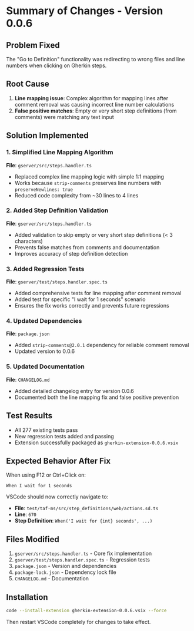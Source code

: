 # Summary of Changes - Version 0.0.6

## Problem Fixed
The "Go to Definition" functionality was redirecting to wrong files and line numbers when clicking on Gherkin steps.

## Root Cause
1. **Line mapping issue**: Complex algorithm for mapping lines after comment removal was causing incorrect line number calculations
2. **False positive matches**: Empty or very short step definitions (from comments) were matching any text input

## Solution Implemented

### 1. Simplified Line Mapping Algorithm
**File**: `gserver/src/steps.handler.ts`
- Replaced complex line mapping logic with simple 1:1 mapping
- Works because `strip-comments` preserves line numbers with `preserveNewlines: true`
- Reduced code complexity from ~30 lines to 4 lines

### 2. Added Step Definition Validation
**File**: `gserver/src/steps.handler.ts`
- Added validation to skip empty or very short step definitions (< 3 characters)
- Prevents false matches from comments and documentation
- Improves accuracy of step definition detection

### 3. Added Regression Tests
**File**: `gserver/test/steps.handler.spec.ts`
- Added comprehensive tests for line mapping after comment removal
- Added test for specific "I wait for 1 seconds" scenario
- Ensures the fix works correctly and prevents future regressions

### 4. Updated Dependencies
**File**: `package.json`
- Added `strip-comments@2.0.1` dependency for reliable comment removal
- Updated version to 0.0.6

### 5. Updated Documentation
**File**: `CHANGELOG.md`
- Added detailed changelog entry for version 0.0.6
- Documented both the line mapping fix and false positive prevention

## Test Results
- All 277 existing tests pass
- New regression tests added and passing
- Extension successfully packaged as `gherkin-extension-0.0.6.vsix`

## Expected Behavior After Fix
When using F12 or Ctrl+Click on:
```gherkin
When I wait for 1 seconds
```

VSCode should now correctly navigate to:
- **File**: `test/taf-ms/src/step_definitions/web/actions.sd.ts`
- **Line**: `670`
- **Step Definition**: `When('I wait for {int} seconds', ...)`

## Files Modified
1. `gserver/src/steps.handler.ts` - Core fix implementation
2. `gserver/test/steps.handler.spec.ts` - Regression tests
3. `package.json` - Version and dependencies
4. `package-lock.json` - Dependency lock file
5. `CHANGELOG.md` - Documentation

## Installation
```bash
code --install-extension gherkin-extension-0.0.6.vsix --force
```

Then restart VSCode completely for changes to take effect.